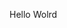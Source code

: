 Hello Wolrd


























































































































































































































































































































































































































































































































































































































































































































































































































































































































































































































































































































































































































































































































































































































































































































































































































































































































































































































































































































































































































































































































































































































































































































































































































































































































































































































































































































































































































































































































































































